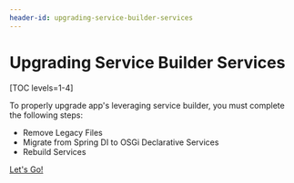 ```yaml
---
header-id: upgrading-service-builder-services
---
```


# Upgrading Service Builder Services

[TOC levels=1-4]

To properly upgrade app's leveraging service builder, you must complete the
following steps:

- Remove Legacy Files
- Migrate from Spring DI to OSGi Declarative Services
- Rebuild Services

<a class="go-link btn btn-primary" href="/docs/7-2/tutorials/-/knowledge_base/t/removing-legacy-files">Let's Go!<span class="icon-circle-arrow-right"></span></a>
